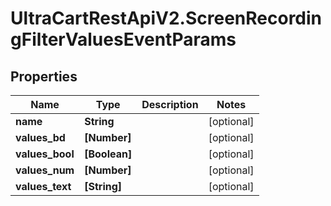# UltraCartRestApiV2.ScreenRecordingFilterValuesEventParams

## Properties

Name | Type | Description | Notes
------------ | ------------- | ------------- | -------------
**name** | **String** |  | [optional] 
**values_bd** | **[Number]** |  | [optional] 
**values_bool** | **[Boolean]** |  | [optional] 
**values_num** | **[Number]** |  | [optional] 
**values_text** | **[String]** |  | [optional] 


